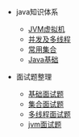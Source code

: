 - java知识体系

  - [JVM虚拟机](/java/jvm/)
  - [并发及多线程](/java/threads/)
  - [常用集合](java/collection/)
  - [Java基础](cover.md)


- 面试题整理

  - [基础面试题](java/qa1.md)
  - [集合面试题](java/qa2.md)
  - [多线程面试题](java/qa3.md)
  - [jvm面试题](java/qa4.md)
